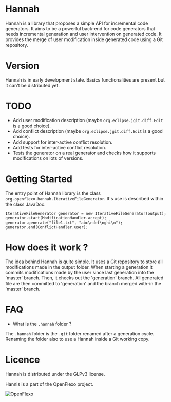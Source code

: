 Hannah
======

Hannah is a library that proposes a simple API for incremental code generators. 
It aims to be a powerful back-end for code generators that needs incremental 
generation and user intervention on generated code. It provides the merge of 
user modification inside generated code using a Git repository.

Version
=======

Hannah is in early development state. Basics functionalities are present but it
 can't be distributed yet.

TODO
====

* Add user modification description (maybe `org.eclipse.jgit.diff.Edit` is a good
  choice).
* Add conflict description (maybe `org.eclipse.jgit.diff.Edit` is a good choice).
* Add support for inter-active conflict resolution.
* Add tests for inter-active conflict resolution.
* Tests the generator on a real generator and checks how it supports 
  modifications on lots of versions.

Getting Started
===============

The entry point of Hannah library is the class 
`org.openflexo.hannah.IterativeFileGenerator`. It's use is described within the 
class JavaDoc.

	IterativeFileGenerator generator = new IterativeFileGenerator(output);
	generator.start(ModificationHandler.accept);
	generator.generate("file1.txt", "abc\ndef\nghi\n");
	generator.end(ConflictHandler.user);


How does it work ?
==================

The idea behind Hannah is quite simple. It uses a Git repository to store all 
modifications made in the output folder. When starting a generation it commits 
modifications made by the user since last generation into the 'master' branch.
Then, it checks out the 'generation' branch. All generated file are then 
committed to 'generation' and the branch merged with-in the 'master' branch.

FAQ
===

* What is the `.hannah` folder ?

The `.hannah` folder is the `.git` folder renamed after a generation cycle. 
Renaming the folder also to use a Hannah inside a Git working copy.


Licence
=======

Hannah is distributed under the GLPv3 license.

Hannis is a part of the OpenFlexo project.

![OpenFlexo](http://openflexo.org/developers/wp-content/uploads/2011/09/openflexo-developers1.jpg)